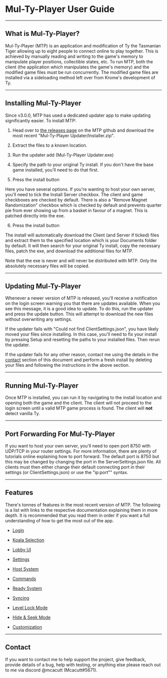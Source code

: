 # Mul-Ty-Player User Guide

---

## What is Mul-Ty-Player?

Mul-Ty-Player (MTP) is an application and modification of Ty the Tasmanian Tiger allowing up to eight people to connect online to play together. This is achieved by manually reading and writing to the game's memory to manipulate player positions, collectible states, etc. To run MTP, both the client (the application which manipulates the game's memory) and the modified game files must be run concurrently. The modified game files are installed via a sideloading method left over from Krome's development of Ty. 

---

## Installing Mul-Ty-Player

Since v3.0.0, MTP has used a dedicated updater app to make updating significantly easier. To install MTP:

1. Head over to [the releases page](https://github.com/xMcacutt/Mul-Ty-Player/releases) on the MTP github and download the most recent "Mul-Ty-Player Updater/Installer.zip".

2. Extract the files to a known location.

3. Run the updater add (Mul-Ty-Player Updater.exe)

4. Specify the path to your original Ty install. If you don't have the base game installed, you'll need to do that first.

5. Press the install button

Here you have several options. If you're wanting to host your own server, you'll need to tick the Install Server checkbox. The client and game checkboxes are checked by default. There is also a "Remove Magnet Randomization" checkbox which is checked by default and prevents quarter pie from ever showing up from a basket in favour of a magnet. This is patched directly into the exe.

6. Press the install button

The install will automatically download the Client (and Server if ticked) files and extract them to the specified location which is your Documents folder by default. It will then search for your original Ty install, copy the necessary files, patch the exe, and download the additional files for MTP.

Note that the exe is never and will never be distributed with MTP. Only the absolutely necessary files will be copied.

---

## Updating Mul-Ty-Player

Whenever a newer version of MTP is released, you'll receive a notification on the login screen warning you that there are updates available. When you see this message, it is a good idea to update. To do this, run the updater and press the update button. This will attempt to download the new files without overwriting any settings.

If the updater fails with "Could not find ClientSettings.json", you have likely moved your files since installing. In this case, you'll need to fix your install by pressing Setup and resetting the paths to your installed files. Then rerun the updater.

If the updater fails for any other reason, contact me using the details in the [contact](#contact) section of this document and perform a fresh install by deleting your files and following the instructions in the above section.

---

## Running Mul-Ty-Player

Once MTP is installed, you can run it by navigating to the install location and opening both the game and the client. The client will not proceed to the login screen until a valid MTP game process is found. The client will ****not**** detect vanilla Ty.

---

## Port Forwarding For Mul-Ty-Player

If you want to host your own server, you'll need to open port 8750 with UDP/TCP in your router settings. For more information, there are plenty of tutorials online explaining how to port forward. The default port is 8750 but this may be changed by changing the port in the ServerSettings.json file. All clients must then either change their default connecting port in their settings (or ClientSettings.json) or use the "ip:port"" syntax. 

---

## Features

There's tonnes of features in the most recent version of MTP. The following is a list with links to the respective documentation explaining them in more depth. It is recommended that you read them in order if you want a full understanding of how to get the most out of the app.

- [Login](./Login.md)

- [Koala Selection](./KoalaSelect.md)

- [Lobby UI](./LobbyUI.md)

- [Settings](./Settings.md)

- [Host System](./Host.md)

- [Commands](./Commands/Commands.md)

- [Ready System](./Ready.md)

- [Syncing](./Syncing/Syncing.md)

- [Level Lock Mode](./LevelLock.md)

- [Hide & Seek Mode](./HideSeek.md)

- [Customization](./Customization.md)

---

## Contact

If you want to contact me to help support the project, give feedback, provide details of a bug, help with testing, or anything else please reach out to me via discord @mcacutt (Mcacutt#5671).
